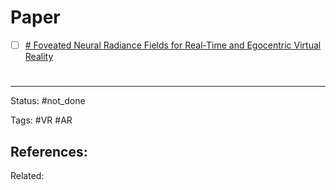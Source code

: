 # Paper
- [ ] [# Foveated Neural Radiance Fields for Real-Time and Egocentric Virtual Reality](https://arxiv.org/abs/2103.16365)



# 

---
Status: #not_done 

Tags: #VR #AR

References:
- 

Related:
